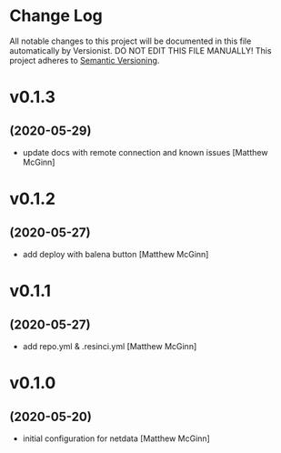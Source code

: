 # Change Log

All notable changes to this project will be documented in this file
automatically by Versionist. DO NOT EDIT THIS FILE MANUALLY!
This project adheres to [Semantic Versioning](http://semver.org/).

# v0.1.3
## (2020-05-29)

* update docs with remote connection and known issues [Matthew McGinn]

# v0.1.2
## (2020-05-27)

* add deploy with balena button [Matthew McGinn]

# v0.1.1
## (2020-05-27)

* add repo.yml & .resinci.yml [Matthew McGinn]

# v0.1.0
## (2020-05-20)

* initial configuration for netdata [Matthew McGinn]
